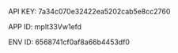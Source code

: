 <!-- React Get Started
Learn how to add novu powered In-App notification center to your React app
Novu provides the @novu/notification-center a React library that helps to add a fully functioning notification center to your web application in minutes. Let’s do a quick recap on how you can easily use it in your application.

Install @novu/notification-center npm package in your react app

npm install @novu/notification-center
Add the below code in the app.tsx file

import {
  NovuProvider,
  PopoverNotificationCenter,
  NotificationBell,
  IMessage,
} from "@novu/notification-center";

function Novu() {
  return (
    <NovuProvider
      subscriberId={"SUBSCRIBER_ID"}
      applicationIdentifier={"APPLICATION_IDENTIFIER"}
    >
      <PopoverNotificationCenter colorScheme="dark">
        {({ unseenCount }) => <NotificationBell unseenCount={unseenCount} />}
      </PopoverNotificationCenter>
    </NovuProvider>
  );
} -->

<!-- Go to this react app browser tab, there will be a bell icon. On clicking that bell icon, you will see a
notification component popover
-->

API KEY: 7a34c070e32422ea5202cab5e8cc2760

APP ID: mplt33Vw1efd

ENV ID: 6568741cf0af8a66b4453df0
